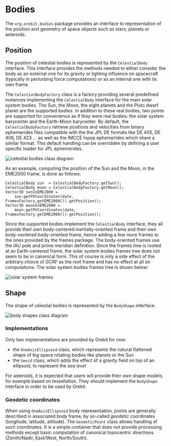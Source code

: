 <!--- Copyright 2002-2020 CS Group
  Licensed under the Apache License, Version 2.0 (the "License");
  you may not use this file except in compliance with the License.
  You may obtain a copy of the License at
  
    http://www.apache.org/licenses/LICENSE-2.0
  
  Unless required by applicable law or agreed to in writing, software
  distributed under the License is distributed on an "AS IS" BASIS,
  WITHOUT WARRANTIES OR CONDITIONS OF ANY KIND, either express or implied.
  See the License for the specific language governing permissions and
  limitations under the License.
-->

# Bodies

The `org.orekit.bodies` package provides an interface to representation of the
position and geometry of space objects such as stars, planets or asteroids.

## Position

The position of celestial bodies is represented by the `CelestialBody` interface.
This interface provides the methods needed to either consider the body as an
external one for its gravity or lighting influence on spacecraft (typically in
perturbing force computations) or as an internal one with its own frame.

The `CelestialBodyFactory` class is a factory providing several predefined instances
implementing the `CelestialBody` interface for the main solar system bodies. The Sun,
the Moon, the eight planets and the Pluto dwarf planet are the supported bodies. In
addition to these real bodies, two points are supported for convenience as if they
were real bodies: the solar system barycenter and the Earth-Moon barycenter.
By default, the `CelestialBodyFactory` retrieve positions and velocities from binary
ephemerides files compatible with the the JPL DE formats like DE 405, DE 406, DE 423 ...
as well as the IMCCE Inpop ephemerides which share a similar format. This default
handling can be overridden by defining a user specific loader for JPL ephemerides.

![celestial bodies class diagram](../images/design/celestial-bodies-class-diagram.png)

As an example, computing the position of the Sun and the Moon, in the EME2000 frame,
is done as follows:

    CelestialBody sun  = CelestialBodyFactory.getSun();
    CelestialBody moon = CelestialBodyFactory.getMoon();
    Vector3D sunInEME2000 =
        sun.getPVCoordinates(date, FramesFactory.getEME2000()).getPosition();
    Vector3D moonInEME2000 =
        moon.getPVCoordinates(date, FramesFactory.getEME2000()).getPosition();

Since the supported bodies implement the `CelestialBody` interface, they all provide
their own body-centered inertially-oriented frame and their own body-centered
body-oriented frame, hence adding a few more frames to the ones
provided by the frames package. The body-oriented frames use the IAU pole and
prime meridian definition. Since the frames tree is rooted at an Earth-centered
frame, the solar system bodies frames tree does not seem to be in canonical form. This of
course is only a side effect of the arbitrary choice of GCRF as the root frame and has
no effect at all on computations. The solar system bodies frames tree is shown below:
 
![solar system frames](../images/solar-system-frames.png)

## Shape
 
The shape of celestial bodies is represented by the `BodyShape` interface. 

![body shapes class diagram](../images/design/bodyshape-class-diagram.png)

### Implementations

Only two implementations are provided by Orekit for now:

  * the `OneAxisEllipsoid` class, which represents the natural flattened shape
    of big space rotating bodies like planets or the Sun
  * the `Geoid` class, which adds the effect of a gravity field on top of
    an ellipsoid, to represent the _sea level_

For asteroids, it is expected that users will provide their own shape models, for example
based on tessellation. They should implement the `BodyShape` interface in order to
be used by Orekit.

### Geodetic coordinates

When using `OneAxisEllipsoid` body representation, points are generally described in 
associated body frame, by so-called _geodetic_ coordinates (longitude, latitude, altitude). 
The `GeodeticPoint` class allows handling of such coordinates. It is a simple container
that does not provide processing methods except basic computation of canonical topocentric
directions (Zenith/Nadir, East/West, North/South).
